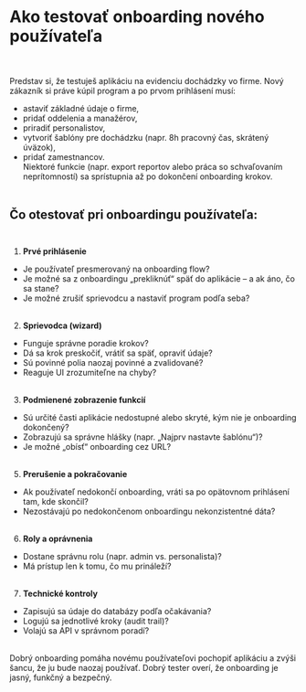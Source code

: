 # Ako testovať onboarding nového používateľa<br><br>

Predstav si, že testuješ aplikáciu na evidenciu dochádzky vo firme. Nový zákazník si práve kúpil program a po prvom prihlásení musí:<br>
- astaviť základné údaje o firme,<br>
- pridať oddelenia a manažérov,<br>
- priradiť personalistov,<br>
- vytvoriť šablóny pre dochádzku (napr. 8h pracovný čas, skrátený úväzok),<br>
- pridať zamestnancov.<br>
Niektoré funkcie (napr. export reportov alebo práca so schvaľovaním neprítomností) sa sprístupnia až po dokončení onboarding krokov.<br><br>

## Čo otestovať pri onboardingu používateľa:<br><br>

1. **Prvé prihlásenie**<br>
- Je používateľ presmerovaný na onboarding flow?<br>
- Je možné sa z onboardingu „prekliknúť“ späť do aplikácie – a ak áno, čo sa stane?<br>
- Je možné zrušiť sprievodcu a nastaviť program podľa seba?<br><br>

2. **Sprievodca (wizard)**<br>
- Funguje správne poradie krokov?<br>
- Dá sa krok preskočiť, vrátiť sa späť, opraviť údaje?<br>
- Sú povinné polia naozaj povinné a zvalidované?<br>
- Reaguje UI zrozumiteľne na chyby?<br><br>

3. **Podmienené zobrazenie funkcií**<br>
- Sú určité časti aplikácie nedostupné alebo skryté, kým nie je onboarding dokončený?<br>
- Zobrazujú sa správne hlášky (napr. „Najprv nastavte šablónu“)?<br>
- Je možné „obísť“ onboarding cez URL?<br><br>

5. **Prerušenie a pokračovanie**<br>
- Ak používateľ nedokončí onboarding, vráti sa po opätovnom prihlásení tam, kde skončil?<br>
- Nezostávajú po nedokončenom onboardingu nekonzistentné dáta?<br><br>

6. **Roly a oprávnenia**<br>
- Dostane správnu rolu (napr. admin vs. personalista)?<br>
- Má prístup len k tomu, čo mu prináleží?<br><br>

7. **Technické kontroly**<br>
- Zapisujú sa údaje do databázy podľa očakávania?<br>
- Logujú sa jednotlivé kroky (audit trail)?<br>
- Volajú sa API v správnom poradí?<br><br>

Dobrý onboarding pomáha novému používateľovi pochopiť aplikáciu a zvýši šancu, že ju bude naozaj používať.
Dobrý tester overí, že onboarding je jasný, funkčný a bezpečný.<br>
